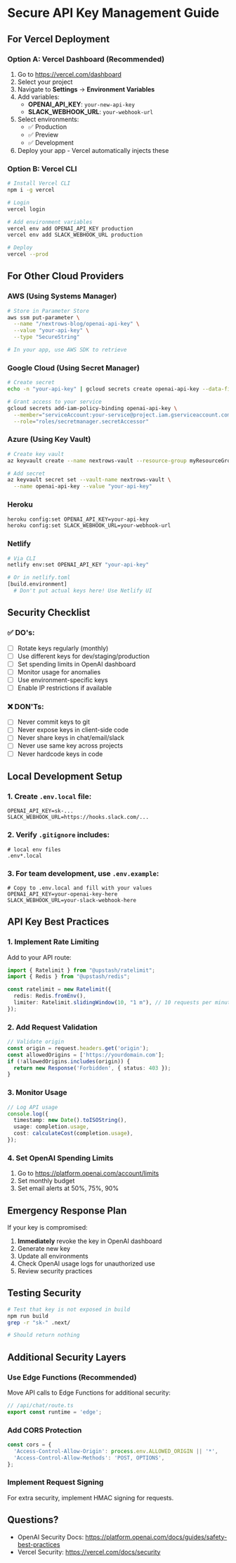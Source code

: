 # Secure API Key Management Guide

## For Vercel Deployment

### Option A: Vercel Dashboard (Recommended)
1. Go to https://vercel.com/dashboard
2. Select your project
3. Navigate to **Settings** → **Environment Variables**
4. Add variables:
   - **OPENAI_API_KEY**: `your-new-api-key`
   - **SLACK_WEBHOOK_URL**: `your-webhook-url`
5. Select environments:
   - ✅ Production
   - ✅ Preview
   - ✅ Development
6. Deploy your app - Vercel automatically injects these

### Option B: Vercel CLI
```bash
# Install Vercel CLI
npm i -g vercel

# Login
vercel login

# Add environment variables
vercel env add OPENAI_API_KEY production
vercel env add SLACK_WEBHOOK_URL production

# Deploy
vercel --prod
```

## For Other Cloud Providers

### AWS (Using Systems Manager)
```bash
# Store in Parameter Store
aws ssm put-parameter \
  --name "/nextrows-blog/openai-api-key" \
  --value "your-api-key" \
  --type "SecureString"

# In your app, use AWS SDK to retrieve
```

### Google Cloud (Using Secret Manager)
```bash
# Create secret
echo -n "your-api-key" | gcloud secrets create openai-api-key --data-file=-

# Grant access to your service
gcloud secrets add-iam-policy-binding openai-api-key \
  --member="serviceAccount:your-service@project.iam.gserviceaccount.com" \
  --role="roles/secretmanager.secretAccessor"
```

### Azure (Using Key Vault)
```bash
# Create key vault
az keyvault create --name nextrows-vault --resource-group myResourceGroup

# Add secret
az keyvault secret set --vault-name nextrows-vault \
  --name openai-api-key --value "your-api-key"
```

### Heroku
```bash
heroku config:set OPENAI_API_KEY=your-api-key
heroku config:set SLACK_WEBHOOK_URL=your-webhook-url
```

### Netlify
```bash
# Via CLI
netlify env:set OPENAI_API_KEY "your-api-key"

# Or in netlify.toml
[build.environment]
  # Don't put actual keys here! Use Netlify UI
```

## Security Checklist

### ✅ DO's:
- [ ] Rotate keys regularly (monthly)
- [ ] Use different keys for dev/staging/production
- [ ] Set spending limits in OpenAI dashboard
- [ ] Monitor usage for anomalies
- [ ] Use environment-specific keys
- [ ] Enable IP restrictions if available

### ❌ DON'Ts:
- [ ] Never commit keys to git
- [ ] Never expose keys in client-side code
- [ ] Never share keys in chat/email/slack
- [ ] Never use same key across projects
- [ ] Never hardcode keys in code

## Local Development Setup

### 1. Create `.env.local` file:
```env
OPENAI_API_KEY=sk-...
SLACK_WEBHOOK_URL=https://hooks.slack.com/...
```

### 2. Verify `.gitignore` includes:
```gitignore
# local env files
.env*.local
```

### 3. For team development, use `.env.example`:
```env
# Copy to .env.local and fill with your values
OPENAI_API_KEY=your-openai-key-here
SLACK_WEBHOOK_URL=your-slack-webhook-here
```

## API Key Best Practices

### 1. **Implement Rate Limiting**
Add to your API route:
```typescript
import { Ratelimit } from "@upstash/ratelimit";
import { Redis } from "@upstash/redis";

const ratelimit = new Ratelimit({
  redis: Redis.fromEnv(),
  limiter: Ratelimit.slidingWindow(10, "1 m"), // 10 requests per minute
});
```

### 2. **Add Request Validation**
```typescript
// Validate origin
const origin = request.headers.get('origin');
const allowedOrigins = ['https://yourdomain.com'];
if (!allowedOrigins.includes(origin)) {
  return new Response('Forbidden', { status: 403 });
}
```

### 3. **Monitor Usage**
```typescript
// Log API usage
console.log({
  timestamp: new Date().toISOString(),
  usage: completion.usage,
  cost: calculateCost(completion.usage),
});
```

### 4. **Set OpenAI Spending Limits**
1. Go to https://platform.openai.com/account/limits
2. Set monthly budget
3. Set email alerts at 50%, 75%, 90%

## Emergency Response Plan

If your key is compromised:
1. **Immediately** revoke the key in OpenAI dashboard
2. Generate new key
3. Update all environments
4. Check OpenAI usage logs for unauthorized use
5. Review security practices

## Testing Security

```bash
# Test that key is not exposed in build
npm run build
grep -r "sk-" .next/

# Should return nothing
```

## Additional Security Layers

### Use Edge Functions (Recommended)
Move API calls to Edge Functions for additional security:
```typescript
// /api/chat/route.ts
export const runtime = 'edge';
```

### Add CORS Protection
```typescript
const cors = {
  'Access-Control-Allow-Origin': process.env.ALLOWED_ORIGIN || '*',
  'Access-Control-Allow-Methods': 'POST, OPTIONS',
};
```

### Implement Request Signing
For extra security, implement HMAC signing for requests.

## Questions?
- OpenAI Security Docs: https://platform.openai.com/docs/guides/safety-best-practices
- Vercel Security: https://vercel.com/docs/security